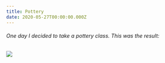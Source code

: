 ```yaml
---
title: Pottery
date: 2020-05-27T00:00:00.000Z
---
```

###### One day I decided to take a pottery class. This was the result:

![](https://ucarecdn.com/14abb6f6-eba8-4081-9ebe-f3889e16ba53/)